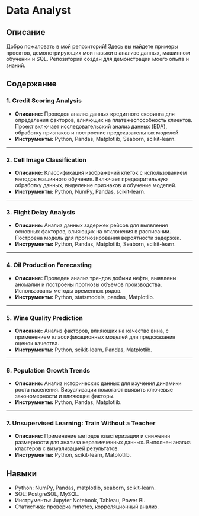 # Data Analyst 

## Описание
Добро пожаловать в мой репозиторий! Здесь вы найдете примеры проектов, демонстрирующих мои навыки в анализе данных, машинном обучении и SQL. Репозиторий создан для демонстрации моего опыта и знаний.

## Содержание
### 1. **Credit Scoring Analysis**
- **Описание:** Проведен анализ данных кредитного скоринга для определения факторов, влияющих на платежеспособность клиентов. Проект включает исследовательский анализ данных (EDA), обработку признаков и построение предсказательных моделей.
- **Инструменты:** Python, Pandas, Matplotlib, Seaborn, scikit-learn.

---

### 2. **Cell Image Classification**
- **Описание:** Классификация изображений клеток с использованием методов машинного обучения. Включает предварительную обработку данных, выделение признаков и обучение моделей.
- **Инструменты:** Python, NumPy, Pandas, scikit-learn.

---

### 3. **Flight Delay Analysis**
- **Описание:** Анализ данных задержек рейсов для выявления основных факторов, влияющих на отклонения в расписании. Построена модель для прогнозирования вероятности задержек.
- **Инструменты:** Python, Pandas, Matplotlib, Seaborn, scikit-learn.

---

### 4. **Oil Production Forecasting**
- **Описание:** Проведен анализ трендов добычи нефти, выявлены аномалии и построены прогнозы объемов производства. Использованы методы временных рядов.
- **Инструменты:** Python, statsmodels, pandas, Matplotlib.

---

### 5. **Wine Quality Prediction**
- **Описание:** Анализ факторов, влияющих на качество вина, с применением классификационных моделей для предсказания оценок качества.
- **Инструменты:** Python, scikit-learn, Pandas, Matplotlib.

---

### 6. **Population Growth Trends**
- **Описание:** Анализ исторических данных для изучения динамики роста населения. Визуализации помогают выявить ключевые закономерности и влияющие факторы.
- **Инструменты:** Python, Pandas, Matplotlib.

---

### 7. **Unsupervised Learning: Train Without a Teacher**
- **Описание:** Применение методов кластеризации и снижения размерности для анализа неразмеченных данных. Выполнен анализ кластеров с визуализацией результатов.
- **Инструменты:** Python, scikit-learn, Matplotlib.

## Навыки
- Python: NumPy, Pandas, matplotlib, seaborn, scikit-learn.
- SQL: PostgreSQL, MySQL.
- Инструменты: Jupyter Notebook, Tableau, Power BI.
- Статистика: проверка гипотез, корреляционный анализ.
